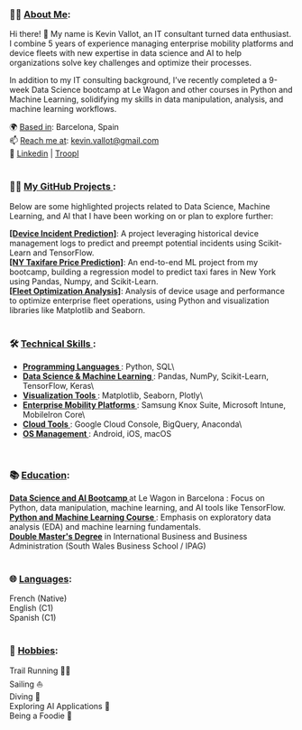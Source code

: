 ### 👨‍💻 <ins>About Me</ins>:
Hi there! 👋
My name is Kevin Vallot, an IT consultant turned data enthusiast. I combine 5 years of experience managing enterprise mobility platforms and device fleets with new expertise in data science and AI to help organizations solve key challenges and optimize their processes.

In addition to my IT consulting background, I’ve recently completed a 9-week Data Science bootcamp at Le Wagon and other courses in Python and Machine Learning, solidifying my skills in data manipulation, analysis, and machine learning workflows.

🌍 <ins>Based in</ins>: Barcelona, Spain\
📫 <ins>Reach me at</ins>: kevin.vallot@gmail.com\
💼 [Linkedin](https://www.linkedin.com/in/kevin-vallot-35266a3a/) | [Troopl](https://troopl.com/kevinvallot)
<br>
<br>
### 🧑‍💻 <ins>My GitHub Projects </ins>:
Below are some highlighted projects related to Data Science, Machine Learning, and AI that I have been working on or plan to explore further:

<b><ins>[Device Incident Prediction]</ins></b>: A project leveraging historical device management logs to predict and preempt potential incidents using Scikit-Learn and TensorFlow.\
<b><ins>[NY Taxifare Price Prediction]</ins></b>: An end-to-end ML project from my bootcamp, building a regression model to predict taxi fares in New York using Pandas, Numpy, and Scikit-Learn.\
<b><ins>[Fleet Optimization Analysis]</ins></b>: Analysis of device usage and performance to optimize enterprise fleet operations, using Python and visualization libraries like Matplotlib and Seaborn.
<br>
<br>
### 🛠️ <ins>Technical Skills </ins>:
- <b><ins> Programming Languages </ins></b>: Python, SQL\
- <b><ins> Data Science & Machine Learning </ins></b>: Pandas, NumPy, Scikit-Learn, TensorFlow, Keras\
- <b><ins> Visualization Tools </ins></b>: Matplotlib, Seaborn, Plotly\
- <b><ins> Enterprise Mobility Platforms </ins></b>: Samsung Knox Suite, Microsoft Intune, MobileIron Core\
- <b><ins> Cloud Tools </ins></b>: Google Cloud Console, BigQuery, Anaconda\
- <b><ins> OS Management </ins></b>: Android, iOS, macOS
<br>

### 📚 <ins>Education</ins>:
<b> <ins>Data Science and AI Bootcamp </ins></b> at Le Wagon in Barcelona : Focus on Python, data manipulation, machine learning, and AI tools like TensorFlow.\
<b> <ins>Python and Machine Learning Course </ins></b> : Emphasis on exploratory data analysis (EDA) and machine learning fundamentals.\
<b> <ins>Double Master's Degree</ins></b>  in International Business and Business Administration (South Wales Business School / IPAG) 
<br>
<br>

### 🌐 <ins>Languages</ins>:
French (Native)<br/>
English (C1)<br/>
Spanish (C1)
<br>
<br>

### 🎯 <ins>Hobbies</ins>:
Trail Running 🏃‍♂️<br/>
Sailing ⛵<br/> 
Diving 🤿<br/> 
Exploring AI Applications 🤖<br/> 
Being a Foodie 🍴
